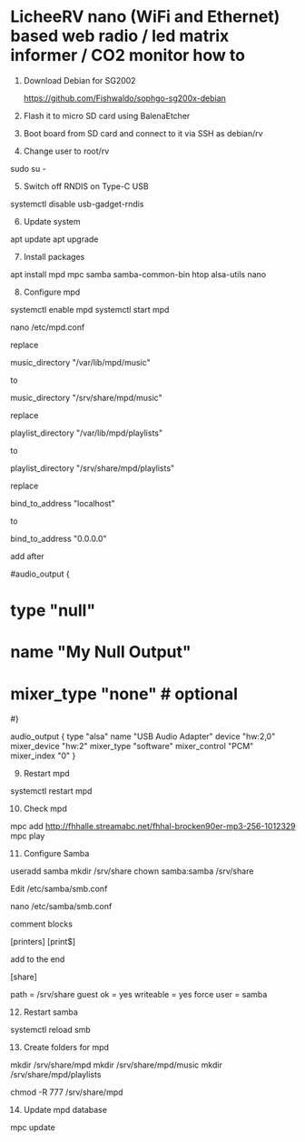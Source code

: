 # LicheeRV nano (WiFi and Ethernet) based web radio / led matrix informer / CO2 monitor how to

1. Download Debian for SG2002

   https://github.com/Fishwaldo/sophgo-sg200x-debian

2. Flash it to micro SD card using BalenaEtcher

3. Boot board from SD card and connect to it via SSH as debian/rv
4. Change user to root/rv

sudo su -

5. Switch off RNDIS on Type-C USB

systemctl disable usb-gadget-rndis

6. Update system

apt update
apt upgrade

7. Install packages

apt install mpd mpc samba samba-common-bin htop alsa-utils nano

8. Configure mpd

systemctl enable mpd
systemctl start mpd

nano /etc/mpd.conf

replace 

music_directory         "/var/lib/mpd/music"

to

music_directory         "/srv/share/mpd/music"

replace

playlist_directory              "/var/lib/mpd/playlists"

to

playlist_directory              "/srv/share/mpd/playlists"


replace

bind_to_address                        "localhost"

to

bind_to_address                        "0.0.0.0"


add after

#audio_output {
#       type            "null"
#       name            "My Null Output"
#       mixer_type      "none"                  # optional
#}

audio_output {
        type            "alsa"
        name            "USB Audio Adapter"
        device          "hw:2,0"
        mixer_device    "hw:2"
        mixer_type      "software"
        mixer_control   "PCM"
        mixer_index     "0"
}

9. Restart mpd

systemctl restart mpd

10. Check mpd

mpc add http://fhhalle.streamabc.net/fhhal-brocken90er-mp3-256-1012329
mpc play

11. Configure Samba

useradd samba
mkdir /srv/share
chown samba:samba /srv/share

Edit /etc/samba/smb.conf

nano /etc/samba/smb.conf

comment blocks

[printers]
[print$]


add to the end

[share]

path = /srv/share
guest ok = yes
writeable = yes
force user = samba

12. Restart samba

systemctl reload smb

13. Create folders for mpd

mkdir /srv/share/mpd
mkdir /srv/share/mpd/music
mkdir /srv/share/mpd/playlists

chmod -R 777 /srv/share/mpd

14. Update mpd database
    
mpc update
    
